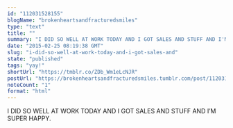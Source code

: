 ```yaml
---
id: "112031528155"
blogName: "brokenheartsandfracturedsmiles"
type: "text"
title: ""
summary: "I DID SO WELL AT WORK TODAY AND I GOT SALES AND STUFF AND I'M SUPER HAPPY."
date: "2015-02-25 08:19:38 GMT"
slug: "i-did-so-well-at-work-today-and-i-got-sales-and"
state: "published"
tags: "yay!"
shortUrl: "https://tmblr.co/ZDb_Wm1eLcNJR"
postUrl: "https://brokenheartsandfracturedsmiles.tumblr.com/post/112031528155/i-did-so-well-at-work-today-and-i-got-sales-and"
noteCount: "1"
format: "html"
---
```


I DID SO WELL AT WORK TODAY AND I GOT SALES AND STUFF AND I’M SUPER HAPPY.